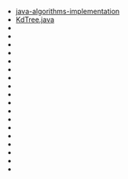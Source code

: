 * [java-algorithms-implementation ](https://github.com/phishman3579/java-algorithms-implementation)
* [KdTree.java](https://github.com/dychen/algs4/blob/master/kdtree/KdTree.java)
* []()
* []()
* []()
* []()
* []()
* []()
* []()
* []()
* []()
* []()
* []()
* []()
* []()
* []()
* []()
* []()
* []()
* []()